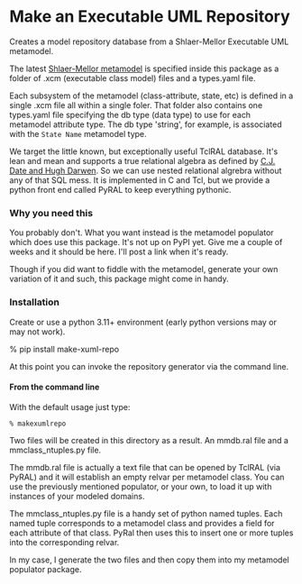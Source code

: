 # Make an Executable UML Repository

Creates a model repository database from a Shlaer-Mellor Executable UML metamodel.

The latest [Shlaer-Mellor metamodel](https://github.com/modelint/shlaer-mellor-metamodel/wiki) is specified inside this package as a folder of .xcm (executable class model) files and a types.yaml file.

Each subsystem of the metamodel (class-attribute, state, etc) is defined in a single .xcm file all within a single foler. That folder also contains one types.yaml file specifying the db type (data type) to use for each metamodel attribute type. The db type 'string', for example, is associated with the `State Name` metamodel type.

We target the little known, but exceptionally useful TclRAL database. It's lean and mean and supports a true relational algebra as defined by [C.J. Date and Hugh Darwen](https://github.com/modelint/shlaer-mellor-metamodel/wiki/Resources#ttm-databases-types-and-the-relational-model-the-third-manifesto-cj-date-hugh-darwen----links-to-the-actual-book-as-a-downloadable-pdf). So we can use nested relational algrebra without any of that SQL mess. It is implemented in C and Tcl, but we provide a python front end called PyRAL to keep everything pythonic.

### Why you need this

You probably don't. What you want instead is the metamodel populator which does use this package.
It's not up on PyPI yet. Give me a couple of weeks and it should be here. I'll post a link when it's ready.

Though if you did want to fiddle with the metamodel, generate your own variation of it and such, this package
might come in handy.

### Installation

Create or use a python 3.11+ environment (early python versions may or may not work).

% pip install make-xuml-repo

At this point you can invoke the repository generator via the command line.

#### From the command line

With the default usage just type:

    % makexumlrepo

Two files will be created in this directory as a result. An mmdb.ral file and a mmclass_ntuples.py file.

The mmdb.ral file is actually a text file that can be opened by TclRAL (via PyRAL) and it will establish an empty relvar per
metamodel class. You can use the previously mentioned populator, or your own, to load it up with
instances of your modeled domains.

The mmclass_ntuples.py file is a handy set of python named tuples. Each named tuple corresponds to a
metamodel class and provides a field for each attribute of that class. PyRal then uses this to insert one or
more tuples into the corresponding relvar.

In my case, I generate the two files and then copy them into my metamodel populator package.